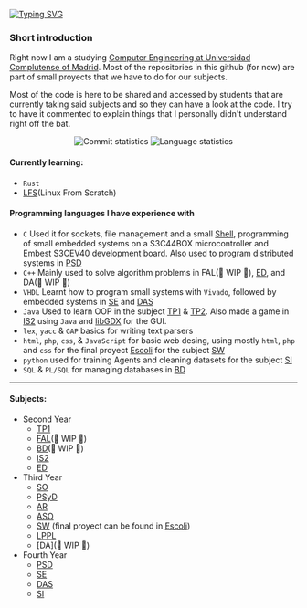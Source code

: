 [![Typing SVG](https://readme-typing-svg.demolab.com?font=Fira+Code&size=26&pause=1000&color=D991F7&random=false&width=435&lines=Hello+there)](https://git.io/typing-svg)

### Short introduction
Right now I am a studying [Computer Engineering at Universidad Complutense of Madrid](https://www.ucm.es/estudios/grado-ingenieriadecomputadores). Most of the repositories in this github (for now) are part of small proyects that we have to do for our subjects.

Most of the code is here to be shared and accessed by students that are currently taking said subjects and so they can have a look at the code. I try to have it commented to explain things that I personally didn't understand right off the bat.

<p align="center">
  <img src="https://github-readme-stats.vercel.app/api?username=aluque1&include_all_commits=true&count_private=true&hide_title=true&hide_border=true&theme=material-palenight&show_icons=true" alt="Commit statistics">
  <img src="https://github-readme-stats.vercel.app/api/top-langs/?username=aluque1&hide_border=true&theme=material-palenight&layout=compact" alt="Language statistics" />
</p>

#### Currently learning:

- `Rust`
- [LFS](https://www.linuxfromscratch.org/)(Linux From Scratch) 

#### Programming languages I have experience with

- `C` Used it for sockets, file management and a small [Shell](https://github.com/aluque1/ASO/tree/main/ejercicioShell), programming of small embedded systems on a S3C44BOX microcontroller and Embest S3CEV40 development board. Also used to program distributed systems in [PSD](https://github.com/aluque1/PSD)
- `C++` Mainly used to solve algorithm problems in FAL(🚧 WIP 🚧), [ED](https://github.com/aluque1/ED), and DA(🚧 WIP 🚧)
- `VHDL` Learnt how to program small systems with `Vivado`, followed by embedded systems in [SE](https://github.com/aluque1/SE) and [DAS](https://github.com/aluque1/DAS/tree/main)
- `Java` Used to learn OOP in the subject [TP1](https://www.ucm.es/estudios/grado-ingenieriadecomputadores-plan-805481) & [TP2](https://www.ucm.es/estudios/grado-ingenieriadecomputadores-plan-805482). Also made a game in [IS2](https://github.com/aluque1/IS2) using `Java` and [libGDX](https://libgdx.com/) for the GUI.
- `lex`, `yacc` & `GAP` basics for writing text parsers
- `html`, `php`, `css`, & `JavaScript` for basic web desing, using mostly `html`, `php` and `css` for the final proyect [Escoli](https://github.com/IgnaciosConQueso/Escoli) for the subject [SW](https://github.com/aluque1/SW)
- `python` used for training Agents and cleaning datasets for the subject [SI](https://github.com/aluque1/SI)
- `SQL` & `PL/SQL` for managing databases in [BD](https://github.com/aluque1/BD)

--------

#### Subjects:

- Second Year
  - [TP1](https://github.com/aluque1/TP1)
  - [FAL](https://github.com/aluque1/FAL)(🚧 WIP 🚧)
  - [BD](https://github.com/aluque1/BD)(🚧 WIP 🚧)
  - [IS2](https://github.com/aluque1/IS2)
  - [ED](https://github.com/aluque1/ED)
- Third Year
  - [SO](https://github.com/aluque1/SO)
  - [PSyD](https://github.com/aluque1/PSyD)
  - [AR](https://github.com/aluque1/AR)
  - [ASO](https://github.com/aluque1/ASO)
  - [SW](https://github.com/aluque1/SW) (final proyect can be found in [Escoli](https://github.com/IgnaciosConQueso/Escoli))
  - [LPPL](https://github.com/aluque1/LPPL)
  - [DA](🚧 WIP 🚧)
- Fourth Year
  - [PSD](https://github.com/aluque1/PSD)
  - [SE](https://github.com/aluque1/SE)
  - [DAS](https://github.com/aluque1/DAS/tree/main)
  - [SI](https://github.com/aluque1/SI)

<!--
**aluque1/aluque1** is a ✨ _special_ ✨ repository because its `README.md` (this file) appears on your GitHub profile.

Here are some ideas to get you started:

-🔭 I’m currently working on ...
- 🌱 I’m currently learning ...
- 👯 I’m looking to collaborate on ...
- 🤔 I’m looking for help with ...
- 💬 Ask me about ...
- 📫 How to reach me: ...
- 😄 Pronouns: ...
- ⚡ Fun fact: ...
-->
